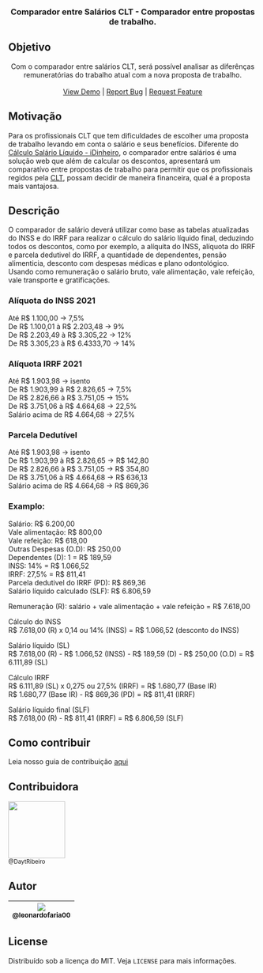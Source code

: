 <p align="center">

<h3 align="center">Comparador entre Salários CLT - Comparador entre propostas de trabalho.</h3>

## Objetivo

<p align="center">
  Com o comparador entre salários CLT, será possível analisar as diferênças remuneratórias do trabalho atual com a nova
  proposta de trabalho.
  <br />
  <br />
  <a href="https://calculo-salario-clt.vercel.app/" target="_blank">View Demo</a>
  |
  <a href="https://github.com/leonardofaria00/calculo-salario-CLT/issues">Report Bug</a>
  |
  <a href="https://github.com/leonardofaria00/calculo-salario-CLT/issues">Request Feature</a>
</p>
</p>

## Motivação

<p>
  Para os profissionais CLT que tem dificuldades de escolher uma proposta de trabalho levando em conta o salário e seus
  benefícios.
  Diferente do <a href="https://www.idinheiro.com.br/calculadoras/calculadora-de-salario-liquido/">Cálculo Salário
    Líquido - iDinheiro</a>, o comparador entre salários é uma solução web que além de calcular os descontos,
  apresentará um comparatívo entre propostas de trabalho para permitir que os profissionais regidos pela
  <a href="http://www.planalto.gov.br/ccivil_03/decreto-lei/del5452.htm" target="_blank">CLT</a>, possam decidir de
  maneira financeira, qual é a proposta mais vantajosa.
</p>

## Descrição

<p>
  O comparador de salário deverá utilizar como base as tabelas atualizadas do INSS e do IRRF para realizar o cálculo
  do salário líquido final, deduzindo todos os descontos, como por exemplo, a alíquita do INSS, alíquota do IRRF e
  parcela dedutivel do IRRF, a quantidade de dependentes, pensão alimenticia, desconto com despesas médicas e plano
  odontológico.
  <br>
  Usando como remuneração o salário bruto, vale alimentação, vale refeição, vale transporte e gratificações.
</p>

### Alíquota do INSS 2021

Até R$ 1.100,00 -> 7,5% <br>
De R$ 1.100,01 à R$ 2.203,48 -> 9% <br>
De R$ 2.203,49 à R$ 3.305,22 -> 12% <br>
De R$ 3.305,23 à R$ 6.4333,70 -> 14% <br>

### Alíquota IRRF 2021

Até R$ 1.903,98 -> isento <br>
De R$ 1.903,99 à R$ 2.826,65 -> 7,5% <br>
De R$ 2.826,66 à R$ 3.751,05 -> 15% <br>
De R$ 3.751,06 à R$ 4.664,68 -> 22,5% <br>
Salário acima de R$ 4.664,68 -> 27,5% <br>

### Parcela Dedutível

Até R$ 1.903,98 -> isento <br>
De R$ 1.903,99 à R$ 2.826,65 -> R$ 142,80 <br>
De R$ 2.826,66 à R$ 3.751,05 -> R$ 354,80 <br>
De R$ 3.751,06 à R$ 4.664,68 -> R$ 636,13 <br>
Salário acima de R$ 4.664,68 -> R$ 869,36 <br>

### Examplo:

Salário: R$ 6.200,00 <br>
Vale alimentação: R$ 800,00 <br>
Vale refeição: R$ 618,00 <br>
Outras Despesas (O.D): R$ 250,00 <br>
Dependentes (D): 1 = R$ 189,59 <br>
INSS: 14% = R$ 1.066,52 <br>
IRRF: 27,5% = R$ 811,41 <br>
Parcela dedutivel do IRRF (PD): R$ 869,36 <br>
Salário líquido calculado (SLF): R$ 6.806,59 <br>

Remuneração (R): salário + vale alimentação + vale refeição = R$ 7.618,00 <br>

Cálculo do INSS <br>
R$ 7.618,00 (R) x 0,14 ou 14% (INSS) = R$ 1.066,52 (desconto do INSS) <br>

Salário líquido (SL) <br>
R$ 7.618,00 (R) - R$ 1.066,52 (INSS) - R$ 189,59 (D) - R$ 250,00 (O.D) = R$ 6.111,89 (SL) <br>

Cálculo IRRF <br>
R$ 6.111,89 (SL) x 0,275 ou 27,5% (IRRF) = R$ 1.680,77 (Base IR) <br>
R$ 1.680,77 (Base IR) - R$ 869,36 (PD) = R$ 811,41 (IRRF) <br>

Salário líquido final (SLF) <br>
R$ 7.618,00 (R) - R$ 811,41 (IRRF) = R$ 6.806,59 (SLF) <br>

## Como contribuir

Leia nosso guia de contribuição [aqui](CONTRIBUTING.md)

## Contribuidora

[<img src="https://avatars.githubusercontent.com/u/48295161?v=3&s=115" width="115"><br><sub>@DaytRibeiro </sub>](https://github.com/DaytRibeiro)

## Autor

| [<img src="https://avatars.githubusercontent.com/u/26885558?v=3&s=115"><br><sub>@leonardofaria00</sub>](https://github.com/leonardofaria00) |
| :-----------------------------------------------------------------------------------------------------------------------------------------: |

## License

Distribuído sob a licença do MIT. Veja `LICENSE` para mais informações.
